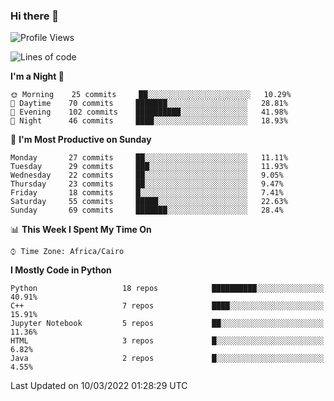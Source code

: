 ### Hi there 👋

<!--
**AMR-KELEG/AMR-KELEG** is a ✨ _special_ ✨ repository because its `README.md` (this file) appears on your GitHub profile.

Here are some ideas to get you started:

- 🔭 I’m currently working on ...
- 🌱 I’m currently learning ...
- 👯 I’m looking to collaborate on ...
- 🤔 I’m looking for help with ...
- 💬 Ask me about ...
- 📫 How to reach me: ...
- 😄 Pronouns: ...
- ⚡ Fun fact: ...
-->

<!--START_SECTION:waka-->
![Profile Views](http://img.shields.io/badge/Profile%20Views-1-blue)

![Lines of code](https://img.shields.io/badge/From%20Hello%20World%20I%27ve%20Written-2%20Million%20lines%20of%20code-blue)

**I'm a Night 🦉** 

```text
🌞 Morning    25 commits     ██░░░░░░░░░░░░░░░░░░░░░░░   10.29% 
🌆 Daytime    70 commits     ███████░░░░░░░░░░░░░░░░░░   28.81% 
🌃 Evening    102 commits    ██████████░░░░░░░░░░░░░░░   41.98% 
🌙 Night      46 commits     ████░░░░░░░░░░░░░░░░░░░░░   18.93%

```
📅 **I'm Most Productive on Sunday** 

```text
Monday       27 commits     ██░░░░░░░░░░░░░░░░░░░░░░░   11.11% 
Tuesday      29 commits     ███░░░░░░░░░░░░░░░░░░░░░░   11.93% 
Wednesday    22 commits     ██░░░░░░░░░░░░░░░░░░░░░░░   9.05% 
Thursday     23 commits     ██░░░░░░░░░░░░░░░░░░░░░░░   9.47% 
Friday       18 commits     █░░░░░░░░░░░░░░░░░░░░░░░░   7.41% 
Saturday     55 commits     █████░░░░░░░░░░░░░░░░░░░░   22.63% 
Sunday       69 commits     ███████░░░░░░░░░░░░░░░░░░   28.4%

```


📊 **This Week I Spent My Time On** 

```text
⌚︎ Time Zone: Africa/Cairo

```

**I Mostly Code in Python** 

```text
Python                   18 repos            ██████████░░░░░░░░░░░░░░░   40.91% 
C++                      7 repos             ████░░░░░░░░░░░░░░░░░░░░░   15.91% 
Jupyter Notebook         5 repos             ██░░░░░░░░░░░░░░░░░░░░░░░   11.36% 
HTML                     3 repos             █░░░░░░░░░░░░░░░░░░░░░░░░   6.82% 
Java                     2 repos             █░░░░░░░░░░░░░░░░░░░░░░░░   4.55%

```



 Last Updated on 10/03/2022 01:28:29 UTC
<!--END_SECTION:waka-->
